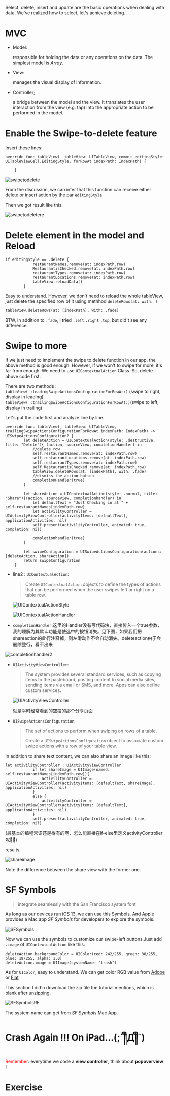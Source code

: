 Select, delete, insert and update are the basic operations when dealing with data. We've realized how to select, let's achieve deleting.

# MVC

* Model:

  responsible for holding the data or any operations on the data. The simplest model is *Array*.

* View:

  manages the visual display of information.

* Controller;

  a bridge between the model and the view. It translates the user interaction from the view (e.g. tap) into the appropriate action to be performed in the model.


# Enable the Swipe-to-delete feature

Insert these lines:

```sw
override func tableView(_ tableView: UITableView, commit editingStyle: UITableViewCell.EditingStyle, forRowAt indexPath: IndexPath) {
        
    }
```

![swipetodelete](graph/swipetodelete.png)

From the discussion, we can infer that this function can receive either delete or insert action by the par `editingStyle`

Then we got result like this:

![swipetodeletere](graph/swipetodeletere.png)

# Delete element in the model and Reload

```sw
if editingStyle == .delete {
            restaurantNames.remove(at: indexPath.row)
            RestaurantisChecked.remove(at: indexPath.row)
            restaurantTypes.remove(at: indexPath.row)
            restaurantLocations.remove(at: indexPath.row)
            tableView.reloadData()
        }
```

Easy to understand. However, we don't need to reload the whole tableView, just delete the specified row of it using methhod `deleteRows(at: with: )`

```
tableView.deleteRows(at: [indexPath], with: .fade)
```

BTW, in addition to `.fade`, I tried `.left` `.right` `.top`, but did't see any difference.

# Swipe to more

If we just need to implement the swipe to delete function in our app, the above method is good enough. However, if we won't to swipe for more, it's far from enough. We need to use `UIContextualAction` Class. So, delete above code first. 

There are two methods : `tableView(_:leadingSwipeActionsConfigurationForRowAt:)` (swipe to right, display in leading),  `tableView(_:trailingSwipeActionsConfigurationForRowAt:)`(swipe to left, display in trailing)

Let's put the code first and analyze line by line.

```
override func tableView(_ tableView: UITableView, trailingSwipeActionsConfigurationForRowAt indexPath: IndexPath) -> UISwipeActionsConfiguration? {
        let deleteAction = UIContextualAction(style: .destructive, title: "Delete"){ (action, sourceView, completionHandler) in
            //delete row
            self.restaurantNames.remove(at: indexPath.row)
            self.restaurantLocations.remove(at: indexPath.row)
            self.restaurantTypes.remove(at: indexPath.row)
            self.RestaurantisChecked.remove(at: indexPath.row)
            tableView.deleteRows(at: [indexPath], with: .fade)
            //dismiss the action button
            completionHandler(true)
        }
        
        let shareAction = UIContextualAction(style: .normal, title: "Share"){(action, sourceView, completionhandler) in
            let defaultText = "Just Checking in at " + self.restaurantNames[indexPath.row]
            let activilityController = UIActivityViewController(activityItems: [defaultText], applicationActivities: nil)
            self.present(activilityController, animated: true, completion: nil)
            
            completionhandler(true)
        }
        
        let swipeConfiguration = UISwipeActionsConfiguration(actions: [deleteAction, shareAction])
        return swipeConfiguration
    }
```

* line2 : `UIContextualAction`:

  > Create `UIContextualAction` objects to define the types of actions that can be performed when the user swipes left or right on a table row. 

  ![UIContextualActionStyle](graph/UIContextualActionStyle.png)

  ![UIContextualActionHandler](graph/UIContextualActionHandler.png)

* `completionHandler`:这里的Handler没有写代码块，直接传入一个true参数，我的理解为其默认功能是使选中的按钮消失。见下图，如果我们把shareaction的此行注释掉，则左滑动作不会自动消失。deleteaction由于会删除整行，看不出来

<img src="graph/completionhandler.jpg" alt="completionhandler2"  />

* `UIActivityViewController`:

  > The system provides several standard services, such as copying items to the pasteboard, posting content to social media sites, sending items via email or SMS, and more. Apps can also define custom services.

  ![UIActivityViewController](graph/UIActivityViewController.png)

  就是平时经常看到的空投的那个分享页面

* `UISwipeActionsConfiguration`:

  > The set of actions to perform when swiping on rows of a table.
  >
  > Create a `UISwipeActionsConfiguration` object to associate custom swipe actions with a row of your table view. 

In addition to share text content, we can also share an image like this:

```sw
let activilityController : UIActivityViewController
            if let shareImage = UIImage(named: self.restaurantNames[indexPath.row]){
                activilityController = UIActivityViewController(activityItems: [defaultText, shareImage], applicationActivities: nil)
            }
            else {
                activilityController = UIActivityViewController(activityItems: [defaultText], applicationActivities: nil)
            }
            self.present(activilityController, animated: true, completion: nil)
```

(最基本的编程常识还是得有的啊，怎么能直接在if-else里定义activityController呢🤦‍♂️)

results:

<img src="graph/shareimage.jpg" alt="shareimage"  />

Note the difference between the share view with the former one.

# SF Symbols

>  integrate seamlessly with the San Francisco system font

As long as our devices run iOS 13, we can use this Symbols. And Apple provides a Mac app *SF Symbols* for developers to explore the symbols.

![SFSymbols](graph/SFSymbols.png)

Now we can use the symbols to customize our swipe-left buttons.Just add `.image` of `UIContextualAction` like this:

```sw
deleteAction.backgroundColor = UIColor(red: 242/255, green: 38/255, blue: 19/255, alpha: 1.0)
deleteAction.image = UIImage(systemName: "trash")
```

As for `UIColor`, easy to understand. We can get color RGB value from [Adobe](https://color.adobe.com/zh/create/color-wheel) or [Flat](https://www.flatuicolorpicker.com/orange-rgb-color-model/)

This section I did'n download the zip file the tutorial mentions, which is blank after unzipping.

![SFSymbolsRE](graph/SFSymbolsRE.png)

The system name can get from *SF Symbols* Mac App.

# Crash Again !!! On iPad...(;´༎ຶД༎ຶ`)

<font color = "red">Remember</font>: everytime we code a **view controller**, think about **popoverview** !

# Exercise

